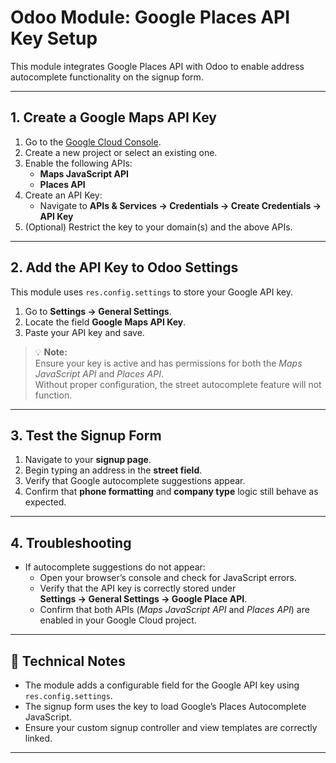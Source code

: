 # Odoo Module: Google Places API Key Setup

This module integrates Google Places API with Odoo to enable address autocomplete functionality on the signup form.

---

## 1. Create a Google Maps API Key

1. Go to the [Google Cloud Console](https://console.cloud.google.com/).
2. Create a new project or select an existing one.
3. Enable the following APIs:
   - **Maps JavaScript API**
   - **Places API**
4. Create an API Key:
   - Navigate to **APIs & Services → Credentials → Create Credentials → API Key**
5. (Optional) Restrict the key to your domain(s) and the above APIs.

---

## 2. Add the API Key to Odoo Settings

This module uses `res.config.settings` to store your Google API key.

1. Go to **Settings → General Settings**.
2. Locate the field **Google Maps API Key**.
3. Paste your API key and save.

> 💡 **Note:**  
> Ensure your key is active and has permissions for both the *Maps JavaScript API* and *Places API*.  
> Without proper configuration, the street autocomplete feature will not function.

---

## 3. Test the Signup Form

1. Navigate to your **signup page**.
2. Begin typing an address in the **street field**.
3. Verify that Google autocomplete suggestions appear.
4. Confirm that **phone formatting** and **company type** logic still behave as expected.

---

## 4. Troubleshooting

- If autocomplete suggestions do not appear:
  - Open your browser’s console and check for JavaScript errors.
  - Verify that the API key is correctly stored under  
    **Settings → General Settings → Google Place API**.
  - Confirm that both APIs (*Maps JavaScript API* and *Places API*) are enabled in your Google Cloud project.

---

## 🧩 Technical Notes

- The module adds a configurable field for the Google API key using `res.config.settings`.
- The signup form uses the key to load Google’s Places Autocomplete JavaScript.
- Ensure your custom signup controller and view templates are correctly linked.

---
